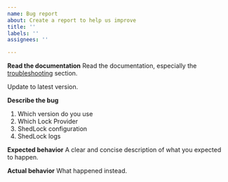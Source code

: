 ```yaml
---
name: Bug report
about: Create a report to help us improve
title: ''
labels: ''
assignees: ''

---
```


**Read the documentation**
Read the documentation, especially the [troubleshooting](https://github.com/lukas-krecan/ShedLock#troubleshooting) section.

Update to latest version.

**Describe the bug**
1. Which version do you use
2. Which Lock Provider
3. ShedLock configuration
4. ShedLock logs


**Expected behavior**
A clear and concise description of what you expected to happen.

**Actual behavior**
What happened instead.
